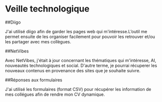 # Veille technologique

##Diigo

J'ai utilisé diigo afin de garder les pages web qui m'intéresse.L’outil me permet ensuite de les organiser facilement pour pouvoir les retrouver et/ou les partager avec mes collègues.

##NetVibes

Avec NetVibes, j'était à jour concernant les thématiques qui m'intéresse, AI, nouveautés technologiques et social.
D'autre terme, je pourrai récuperer les nouveaux contenus en provenance des sites que je souhaite suivre.

##Réponses aux formulaires

J'ai utilisé les formulaires (format CSV) pour récupérer les information de mes collégues afin de rendre mon CV dynamique.  
